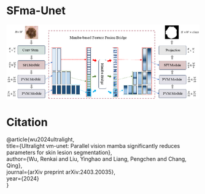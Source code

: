 # SFma-Unet
![image](https://github.com/RainCh-zyq/SFma-Unet/blob/main/Fig_1.png)

# Citation
@article{wu2024ultralight,<br>
  title={Ultralight vm-unet: Parallel vision mamba significantly reduces parameters for skin lesion segmentation},<br>
  author={Wu, Renkai and Liu, Yinghao and Liang, Pengchen and Chang, Qing},<br>
  journal={arXiv preprint arXiv:2403.20035},<br>
  year={2024}<br>
}
